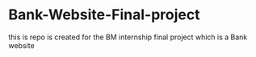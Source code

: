# Bank-Website-Final-project
this is repo is created for the BM internship final project which is a Bank website
